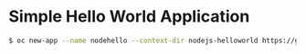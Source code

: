 # Simple Hello World Application
```sh
$ oc new-app --name nodehello --context-dir nodejs-helloworld https://github.com/jorge-romero/openshift-examples.git
```
